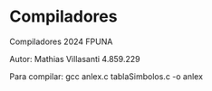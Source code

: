 # Compiladores
Compiladores 2024 FPUNA

Autor: Mathias Villasanti 4.859.229

Para compilar: gcc anlex.c tablaSimbolos.c -o anlex
